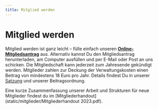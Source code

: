 ```yaml
---
title: Mitglied werden
---
```


# Mitglied werden

Mitglied werden ist ganz leicht – fülle einfach unseren [**Online-Mitgliedsantrag**](https://civicrm.studieren-ohne-grenzen.org/civicrm/contribute/transact?id=1) aus. Alternativ kannst Du den Mitgliedsantrag herunterladen, am Computer ausfüllen und per E-Mail oder Post an uns schicken. Die Mitgliedschaft kann jederzeit zum Jahresende gekündigt werden. Mitglieder zahlen zur Deckung der Verwaltungskosten einen Beitrag von mindestens 18 Euro pro Jahr. Details findest Du in unserer [Satzung](/legal/Satzung_2024.pdf) und unserer Beitragsordnung.

Eine kurze Zusammenfassung unserer Arbeit und Strukturen für neue Mitglieder findest du im   [Mitgliederhandout](static/mitglieder/Mitgliederhandout 2023.pdf). 

